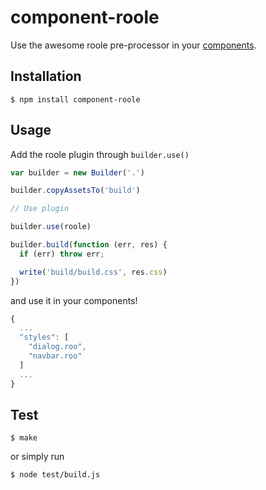 # component-roole

Use the awesome roole pre-processor in your [components](http://www.component.io).

## Installation

	$ npm install component-roole

## Usage

Add the roole plugin through `builder.use()`

```javascript
var builder = new Builder('.')

builder.copyAssetsTo('build')

// Use plugin

builder.use(roole)

builder.build(function (err, res) {
  if (err) throw err;

  write('build/build.css', res.css)
})
```
and use it in your components!

```javascript
{
  ...
  "styles": [
    "dialog.roo",
    "navbar.roo"
  ]
  ...
}
```

## Test

	$ make
    
or simply run 

	$ node test/build.js